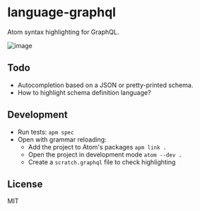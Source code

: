 # language-graphql

Atom syntax highlighting for GraphQL.

![image](https://cloud.githubusercontent.com/assets/2231765/9282978/f4498ade-4284-11e5-9d6e-2b182fcdfc48.png)

## Todo

- Autocompletion based on a JSON or pretty-printed schema.
- How to highlight schema definition language?

## Development

- Run tests: `apm spec`
- Open with grammar reloading:
  - Add the project to Atom's packages `apm link .`
  - Open the project in development mode `atom --dev .`
  - Create a `scratch.graphql` file to check highlighting

## License

MIT

